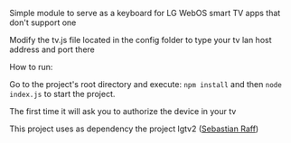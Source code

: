 Simple module to serve as a keyboard for LG WebOS smart TV apps that don't support one

Modify the tv.js file located in the config folder to type your tv lan host address and port there

How to run:

Go to the project's root directory and execute:
 ``npm install`` and then ``node index.js`` to start the project.
 
The first time it will ask you to authorize the device in your tv

This project uses as dependency the project lgtv2 ([Sebastian Raff](https://github.com/hobbyquaker/lgtv2))